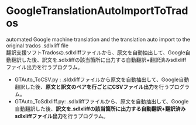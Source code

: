 # GoogleTranslationAutoImportToTrados
automated Google machine translation and the translation auto import to the original trados .sdlxliff file<br/>
翻訳支援ソフトTradosの.sdlxliffファイルから、原文を自動抽出して、Google自動翻訳した後、訳文を.sdlxliffの該当箇所に出力する自動翻訳+翻訳済みsdlxliffファイル出力を行うプログラム。
<br>
- GTAuto_ToCSV.py     : .sldxliffファイルから原文を自動抽出して、Google自動翻訳した後、<b>原文と訳文のペアを行ごとにCSVファイル出力</b>を行うプログラム。
- GTAuto_ToSdlxliff.py: .sdlxliffファイルから、原文を自動抽出して、Google自動翻訳した後、<b>訳文を.sdlxliffの該当箇所に出力する自動翻訳+翻訳済みsdlxliffファイル出力</b>を行うプログラム。
